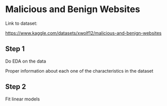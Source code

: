 # Malicious and Benign Websites


Link to dataset: 

https://www.kaggle.com/datasets/xwolf12/malicious-and-benign-websites



## Step 1 

Do EDA on the data

Proper information about each one of the characteristics in the dataset 



## Step 2

Fit linear models 
